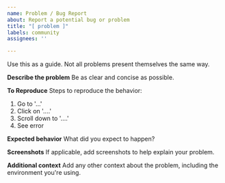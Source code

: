 ```yaml
---
name: Problem / Bug Report
about: Report a potential bug or problem
title: "[ problem ]"
labels: community
assignees: ''

---
```


Use this as a guide. Not all problems present themselves the same way.

**Describe the problem**
Be as clear and concise as possible.

**To Reproduce**
Steps to reproduce the behavior:
1. Go to '...'
2. Click on '....'
3. Scroll down to '....'
4. See error

**Expected behavior**
What did you expect to happen?

**Screenshots**
If applicable, add screenshots to help explain your problem.

**Additional context**
Add any other context about the problem, including the environment you're using.
